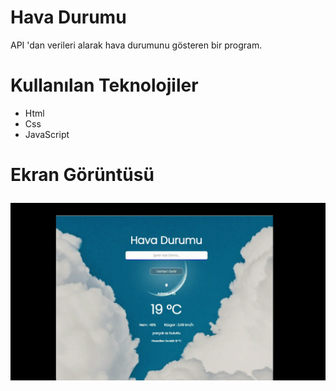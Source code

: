 <h1> Hava Durumu </h1>

API 'dan verileri alarak  hava durumunu gösteren bir program.

<h1>Kullanılan Teknolojiler</h1>

<ul>
<li>Html</li>
<li>Css</li>
<li>JavaScript</li>
</ul>

<h1>Ekran Görüntüsü<h/1>

![](weathergif.gif)